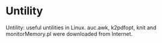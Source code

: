 Untility
=======

Untility: useful untilities in Linux.
auc.awk, k2pdfopt, knit and monitorMemory.pl were downloaded from Internet.
